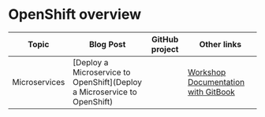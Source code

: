 # OpenShift overview

| Topic | Blog Post | GitHub project | Other links |
| --- | --- | --- | --- |
| Microservices | [Deploy a Microservice to OpenShift](Deploy a Microservice to OpenShift) |  | [Workshop Documentation with GitBook](https://ibm-developer.gitbook.io/reactive-endpoints-with-quarkus-on-openshift) |